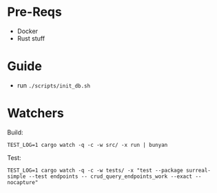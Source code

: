 # Pre-Reqs
- Docker
- Rust stuff

# Guide
- run `./scripts/init_db.sh`
# Watchers
Build:

`TEST_LOG=1 cargo watch -q -c -w src/ -x run | bunyan`

Test: 

`TEST_LOG=1 cargo watch -q -c -w tests/ -x "test --package surreal-simple --test endpoints -- crud_query_endpoints_work --exact --nocapture"`

